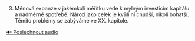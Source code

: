 
3. Měnová expanze v jakémkoli měřítku vede k mylným investicím kapitálu a nadměrné spotřebě. Národ jako celek je kvůli ní chudší, nikoli bohatší. Těmito problémy se zabýváme ve XX. kapitole.

[🔊 Poslechnout audio](/data/7-paragraphs/audio/chapter_86/para_010-3-Mnov-expanze-v-jakmkoli-mtku-vede-k-myln.mp3)
